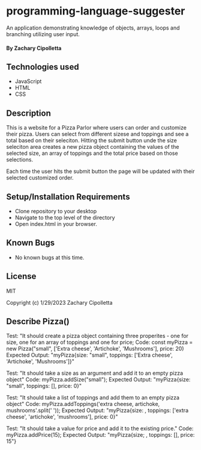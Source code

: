 # programming-language-suggester
An application demonstrating knowledge of objects, arrays, loops and branching utilizing user input.

#### By Zachary Cipolletta


## Technologies used

* JavaScript
* HTML
* CSS

## Description

This is a website for a Pizza Parlor where users can order and customize their pizza.  Users can select from different sizese and toppings and see a total based on their seleciton.  Hitting the submit button unde the size seleciton area creates a new pizza object containing the values of the selected size, an array of toppings and the total price based on those selections.

Each time the user hits the submit button the page will be updated with their selected customized order.


## Setup/Installation Requirements

* Clone repository to your desktop
* Navigate to the top level of the directory
* Open index.html in your browser.

## Known Bugs

 * No known bugs at this time.
 

## License
MIT

Copyright (c) 1/29/2023 Zachary Cipolletta

## Describe Pizza()

Test: "It should create a pizza object containing three properites - one for size, one for an array of toppings and one for price;
Code: const myPizza = new Pizza("small", ['Extra cheese', 'Artichoke', 'Mushrooms'], price: 20)
Expected Output: "myPizza{size: "small", toppings: ['Extra cheese', 'Artichoke', 'Mushrooms']}"

Test: "It should take a size as an argument and add it to an empty pizza object"
Code: myPizza.addSize("small");
Expected Output: "myPizza{size: "small", toppings: [], price: 0}"

Test: "It should take a list of toppings and add them to an empty pizza object"
Code: myPizza.addToppings('extra cheese, artichoke, mushrooms'.split(' '));
Expected Output: "myPizza{size: , toppings: ['extra cheese', 'artichoke', 'mushrooms'], price: 0}"

Test: "It should take a value for price and add it to the existing price."
Code: myPizza.addPrice(15);
Expected Output: "myPizza{size; , toppings: [], price: 15"}


